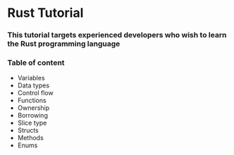 # Rust Tutorial

### This tutorial targets experienced developers who wish to learn the Rust programming language

### Table of content

- Variables
- Data types
- Control flow
- Functions
- Ownership
- Borrowing
- Slice type
- Structs
- Methods
- Enums
